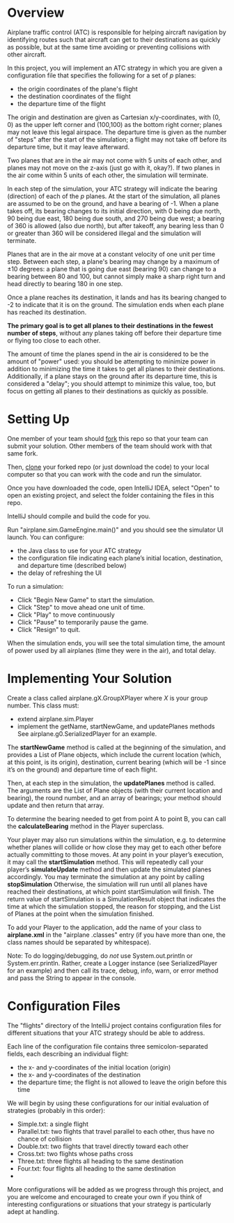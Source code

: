 # Overview
Airplane traffic control (ATC) is responsible for helping aircraft navigation by identifying routes such that aircraft can get to their destinations as quickly as possible, but at the same time avoiding or preventing collisions with other aircraft.

In this project, you will implement an ATC strategy in which you are given a configuration file that specifies the following for a set of _p_ planes:
* the origin coordinates of the plane's flight
* the destination coordinates of the flight
* the departure time of the flight

The origin and destination are given as Cartesian x/y-coordinates, with (0, 0) as the upper left corner and (100,100) as the bottom right corner; planes may not leave this legal airspace. 
The departure time is given as the number of "steps" after the start of the simulation; a flight may not take off before its departure time, but it may leave afterward.

Two planes that are in the air may not come with 5 units of each other, and planes may not move on the z-axis (just go with it, okay?). 
If two planes in the air come within 5 units of each other, the simulation will terminate.

In each step of the simulation, your ATC strategy will indicate the bearing (direction) of each of the _p_ planes. 
At the start of the simulation, all planes are assumed to be on the ground, and have a bearing of -1. 
When a plane takes off, its bearing changes to its initial direction, with 0 being due north, 90 being due east, 180 being due south, and 270 being due west; a bearing of 360 is allowed (also due north), but after takeoff, any bearing less than 0 or greater than 360 will be considered illegal and the simulation will terminate.

Planes that are in the air move at a constant velocity of one unit per time step. 
Between each step, a plane's bearing may change by a maximum of ±10 degrees: a plane that is going due east (bearing 90) can change to a bearing between 80 and 100, but cannot simply make a sharp right turn and head directly to bearing 180 in one step.

Once a plane reaches its destination, it lands and has its bearing changed to -2 to indicate that it is on the ground. 
The simulation ends when each plane has reached its destination.

**The primary goal is to get all planes to their destinations in the fewest number of steps**, without any planes taking off before their departure time or flying too close to each other.

The amount of time the planes spend in the air is considered to be the amount of "power" used: you should be attempting to minimize power in addition to minimizing the time it takes to get all planes to their destinations. 
Additionally, if a plane stays on the ground after its departure time, this is considered a "delay"; you should attempt to minimize this value, too, but focus on getting all planes to their destinations as quickly as possible.

# Setting Up
One member of your team should [fork](https://docs.github.com/en/pull-requests/collaborating-with-pull-requests/working-with-forks/fork-a-repo) this repo so that your team can submit your solution.
Other members of the team should work with that same fork.

Then, [clone](https://docs.github.com/en/repositories/creating-and-managing-repositories/cloning-a-repository) your forked repo (or just download the code) to your local computer so that you can work with the code and run the simulator.

Once you have downloaded the code, open IntelliJ IDEA, select "Open" to open an existing project, and select the folder containing the files in this repo.

IntelliJ should compile and build the code for you.

Run "airplane.sim.GameEngine.main()" and you should see the simulator UI launch. 
You can configure:
* the Java class to use for your ATC strategy
* the configuration file indicating each plane’s initial location, destination, and departure time (described below)
* the delay of refreshing the UI

To run a simulation:
* Click "Begin New Game" to start the simulation.
* Click "Step" to move ahead one unit of time.
* Click "Play" to move continuously
* Click "Pause" to temporarily pause the game.
* Click "Resign" to quit.

When the simulation ends, you will see the total simulation time, the amount of power used by all airplanes (time they were in the air), and total delay.

# Implementing Your Solution
Create a class called airplane.gX.GroupXPlayer where _X_ is your group number. 
This class must:
* extend airplane.sim.Player
* implement the getName, startNewGame, and updatePlanes methods
See airplane.g0.SerializedPlayer for an example.
  
The **startNewGame** method is called at the beginning of the simulation, and provides a List of Plane objects, which include the current location (which, at this point, is its origin), destination, current bearing (which will be -1 since it’s on the ground) and departure time of each flight.

Then, at each step in the simulation, the **updatePlanes** method is called. 
The arguments are the List of Plane objects (with their current location and bearing), the round number, and an array of bearings; your method should update and then return that array.

To determine the bearing needed to get from point A to point B, you can call the **calculateBearing** method in the Player superclass.

Your player may also run simulations within the simulation, e.g. to determine whether planes will collide or how close they may get to each other before actually committing to those moves. 
At any point in your player’s execution, it may call the **startSimulation** method. 
This will repeatedly call your player’s **simulateUpdate** method and then update the simulated planes accordingly. 
You may terminate the simulation at any point by calling **stopSimulation** 
Otherwise, the simulation will run until all planes have reached their destinations, at which point startSimulation will finish. 
The return value of startSimulation is a SimulationResult object that indicates the time at which the simulation stopped, the reason for stopping, and the List of Planes at the point when the simulation finished.

To add your Player to the application, add the name of your class to **airplane.xml** in the "airplane .classes" entry (if you have more than one, the class names should be separated by whitespace).

Note: To do logging/debugging, do _not_ use System.out.println or System.err.println. 
Rather, create a Logger instance (see SerializedPlayer for an example) and then call its trace, debug, info, warn, or error method and pass the String to appear in the console.

# Configuration Files
The "flights" directory of the IntelliJ project contains configuration files for different situations that your ATC strategy should be able to address.

Each line of the configuration file contains three semicolon-separated fields, each describing an individual flight:
* the x- and y-coordinates of the initial location (origin)
* the x- and y-coordinates of the destination
* the departure time; the flight is not allowed to leave the origin before this time

We will begin by using these configurations for our initial evaluation of strategies (probably in this order):
* Simple.txt: a single flight
* Parallel.txt: two flights that travel parallel to each other, thus have no chance of collision
* Double.txt: two flights that travel directly toward each other
* Cross.txt: two flights whose paths cross
* Three.txt: three flights all heading to the same destination
* Four.txt: four flights all heading to the same destination
* 

More configurations will be added as we progress through this project, and you are welcome and encouraged to create your own if you think of interesting configurations or situations that your strategy is particularly adept at handling.
